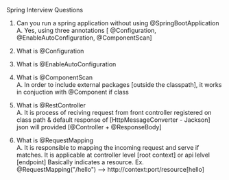 Spring Interview Questions

1. Can you run a spring application without using @SpringBootApplication <br>
A. Yes, using three annotations [ @Configuration, @EnableAutoConfiguration, @ComponentScan]

2. What is @Configuration <br>

3. What is @EnableAutoConfiguration <br>

4. What is @ComponentScan <br>
A. In order to include external packages [outside the classpath], it works in conjuction with @Component if class

5. What is @RestController <br>
A. It is process of reciving request from front controller registered on class path & default response of [HttpMessageConverter - Jackson] json will provided [@Controller + @ResponseBody] 

5. What is @RequestMapping <br>
A. It is responsible to mapping the incoming request and serve if matches. It is applicable at controller level [root context] or api lelvel [endpoint]
   Basically indicates a resource. Ex. @RequestMapping("/hello") --> http://context:port/resource[hello]
